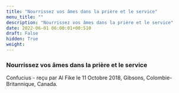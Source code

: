 ```yaml
---
title: "Nourrissez vos âmes dans la prière et le service"
menu_title: ""
description: "Nourrissez vos âmes dans la prière et le service"
date: 2022-06-01 06:00:01+00:510
draft: False
hidden: True
weight:
---
```

### Nourrissez vos âmes dans la prière et le service

Confucius - reçu par Al Fike le 11 Octobre 2018, Gibsons, Colombie-Britannique, Canada.



